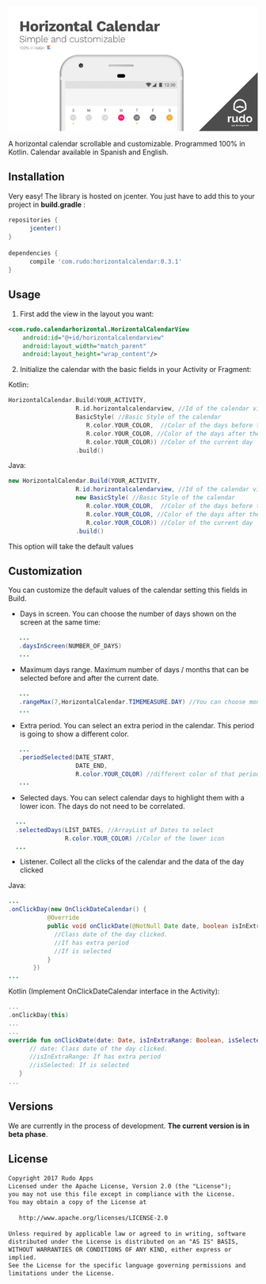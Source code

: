 ![header](/readme/headerReadmeHC.png)

A horizontal calendar scrollable and customizable. Programmed 100% in Kotlin. Calendar available in Spanish and English.

## Installation
Very easy! The library is hosted on jcenter. You just have to add this to your project in **build.gradle** :

```gradle
repositories {
      jcenter()
}
    
dependencies {
      compile 'com.rudo:horizontalcalendar:0.3.1'
}
```

## Usage

1. First add the view in the layout you want: 

```xml
<com.rudo.calendarhorizontal.HorizontalCalendarView
    android:id="@+id/horizontalcalendarview"
    android:layout_width="match_parent"
    android:layout_height="wrap_content"/>

```

2. Initialize the calendar with the basic fields in your Activity or Fragment:

  Kotlin:
```kotlin
HorizontalCalendar.Build(YOUR_ACTIVITY,
                   R.id.horizontalcalendarview, //Id of the calendar view
                   BasicStyle( //Basic Style of the calendar
                      R.color.YOUR_COLOR,  //Color of the days before the current date
                      R.color.YOUR_COLOR, //Color of the days after the current date
                      R.color.YOUR_COLOR)) //Color of the current day
                   .build() 
```
  Java: 
```java
new HorizontalCalendar.Build(YOUR_ACTIVITY,
                   R.id.horizontalcalendarview, //Id of the calendar view
                   new BasicStyle( //Basic Style of the calendar
                      R.color.YOUR_COLOR,  //Color of the days before the current date
                      R.color.YOUR_COLOR, //Color of the days after the current date
                      R.color.YOUR_COLOR)) //Color of the current day
                   .build() 
```
This option will take the default values

## Customization
You can customize the default values of the calendar setting this fields in Build.

- Days in screen. You can choose the number of days shown on the screen at the same time:

```java
   ...
   .daysInScreen(NUMBER_OF_DAYS)
   ...
```

- Maximum days range. Maximum number of days / months that can be selected before and after the current date.

```java
   ...
   .rangeMax(7,HorizontalCalendar.TIMEMEASURE.DAY) //You can choose months directly with TIMEMEASURE.MONTH
   ...
```

- Extra period. You can select an extra period in the calendar. This period is going to show a different color.

```java
   ...
   .periodSelected(DATE_START,
                   DATE_END,
                   R.color.YOUR_COLOR) //different color of that period of days
   ...
```

- Selected days. You can select calendar days to highlight them with a lower icon. The days do not need to be correlated.

```java
  ...
  .selectedDays(LIST_DATES, //ArrayList of Dates to select
                R.color.YOUR_COLOR) //Color of the lower icon
  ...
```

 - Listener. Collect all the clicks of the calendar and the data of the day clicked
 
  Java: 
 ```java 
 ...
 .onClickDay(new OnClickDateCalendar() {
            @Override
            public void onClickDate(@NotNull Date date, boolean isInExtraRange, boolean isSelected) {
              //Class date of the day clicked.
              //If has extra period
              //If is selected
            }
        })
 ...
 ```
 
  Kotlin (Implement OnClickDateCalendar interface in the Activity): 
 ```kotlin
 ...
 .onClickDay(this)
 ...
 ...
 override fun onClickDate(date: Date, isInExtraRange: Boolean, isSelected: Boolean) {
       // date: Class date of the day clicked.
       //isInExtraRange: If has extra period
       //isSelected: If is selected
    }
 ...

 ```
 
 ## Versions
We are currently in the process of development. **The current version is in beta phase**.
 
## License
```
Copyright 2017 Rudo Apps
Licensed under the Apache License, Version 2.0 (the "License");
you may not use this file except in compliance with the License.
You may obtain a copy of the License at

   http://www.apache.org/licenses/LICENSE-2.0

Unless required by applicable law or agreed to in writing, software
distributed under the License is distributed on an "AS IS" BASIS,
WITHOUT WARRANTIES OR CONDITIONS OF ANY KIND, either express or implied.
See the License for the specific language governing permissions and
limitations under the License.
```


